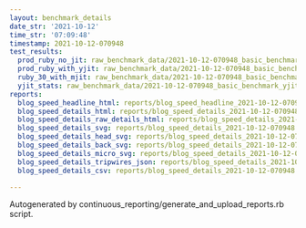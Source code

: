 ```yaml
---
layout: benchmark_details
date_str: '2021-10-12'
time_str: '07:09:48'
timestamp: 2021-10-12-070948
test_results:
  prod_ruby_no_jit: raw_benchmark_data/2021-10-12-070948_basic_benchmark_prod_ruby_no_jit.json
  prod_ruby_with_yjit: raw_benchmark_data/2021-10-12-070948_basic_benchmark_prod_ruby_with_yjit.json
  ruby_30_with_mjit: raw_benchmark_data/2021-10-12-070948_basic_benchmark_ruby_30_with_mjit.json
  yjit_stats: raw_benchmark_data/2021-10-12-070948_basic_benchmark_yjit_stats.json
reports:
  blog_speed_headline_html: reports/blog_speed_headline_2021-10-12-070948.html
  blog_speed_details_html: reports/blog_speed_details_2021-10-12-070948.html
  blog_speed_details_raw_details_html: reports/blog_speed_details_2021-10-12-070948.raw_details.html
  blog_speed_details_svg: reports/blog_speed_details_2021-10-12-070948.svg
  blog_speed_details_head_svg: reports/blog_speed_details_2021-10-12-070948.head.svg
  blog_speed_details_back_svg: reports/blog_speed_details_2021-10-12-070948.back.svg
  blog_speed_details_micro_svg: reports/blog_speed_details_2021-10-12-070948.micro.svg
  blog_speed_details_tripwires_json: reports/blog_speed_details_2021-10-12-070948.tripwires.json
  blog_speed_details_csv: reports/blog_speed_details_2021-10-12-070948.csv

---
```

Autogenerated by continuous_reporting/generate_and_upload_reports.rb script.
